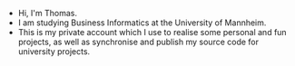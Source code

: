 - Hi, I'm Thomas.
- I am studying Business Informatics at the University of Mannheim.
- This is my private account which I use to realise some personal and fun projects, as well as synchronise and publish my source code for university projects.

